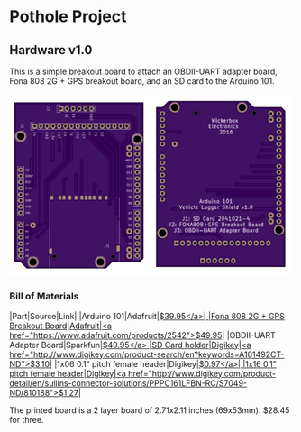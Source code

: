 # Pothole Project
## Hardware v1.0 

This is a simple breakout board to attach an OBDII-UART adapter board, Fona 808 2G + GPS breakout board, and an SD card to the Arduino 101. 

<img src="oshpreview.png">

### Bill of Materials

|Part|Source|Link|
|Arduino 101|Adafruit|<a href="https://www.adafruit.com/products/3033">$39.95</a>|
|Fona 808 2G + GPS Breakout Board|Adafruit|<a href="https://www.adafruit.com/products/2542">$49.95</a>|
|OBDII-UART Adapter Board|Sparkfun|<a href="https://www.sparkfun.com/products/9555">$49.95</a>
|SD Card holder|Digikey|<a href="http://www.digikey.com/product-search/en?keywords=A101492CT-ND">$3.10</a>|
|1x06 0.1" pitch female header|Digikey|<a href="http://www.digikey.com/product-search/en?keywords=952-1808-ND">$0.97</a>|
|1x16 0.1" pitch female header|Digikey|<a href="http://www.digikey.com/product-detail/en/sullins-connector-solutions/PPPC161LFBN-RC/S7049-ND/810188">$1.27</a>|

The printed board is a 2 layer board of 2.71x2.11 inches (69x53mm). $28.45 for three. 
